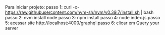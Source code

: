 Para iniciar projeto:
passo 1: curl -o- https://raw.githubusercontent.com/nvm-sh/nvm/v0.39.7/install.sh | bash
passo 2: nvm install node
passo 3: npm install
passo 4: node index.js
passo 5: acessar site http://localhost:4000/graphql
passo 6: clicar em Query your server


